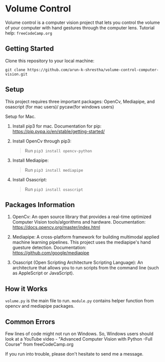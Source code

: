 # Volume Control

Volume control is a computer vision project that lets you control the volume of your computer with hand gestures through the computer lens. 
Tutorial help: `freeCodeCamp.org`

## Getting Started

Clone this repository to your local machine: 

`git clone https://github.com/arun-k-shrestha/volume-control-computer-vision.git`

## Setup

This project requires three important packages: OpenCv, Mediapipe, and osascript (for mac users)/ pycaw(for windows users)

Setup for Mac.

1. Install pip3 for mac. Documentation for pip: https://pip.pypa.io/en/stable/getting-started/

2. Install OpenCv through pip3:
   > Run `pip3 install opencv-python`

3. Install Mediapipe:
   > Run `pip3 install mediapipe`

4. Install Osascript:
   > Run `pip3 install osascript`

## Packages Information

1. OpenCv: An open source library that provides a real-time optimized Computer Vision tools/algorithms and hardware. Documentation: https://docs.opencv.org/master/index.html

2. Mediapipe: A cross-platform framework for building multimodal applied machine learning pipelines. This project uses the mediapipe's hand guesture detection. Documentation: https://github.com/google/mediapipe

3. Osascript (Open Scripting Architecture Scripting Language): An architecture that allows you to run scripts from the command line (such as AppleScript or JavaScript).

## How it Works

`volume.py` is the main file to run. `module.py` contains helper function from opencv and mediapipe packages.

## Common Errors

Few lines of code might not run on Windows. So, Windows users should look at a YouTube video - "Advanced Computer Vision with Python -Full Course" from freeCodeCamp.org 

If you run into trouble, please don't hesitate to send me a message.
